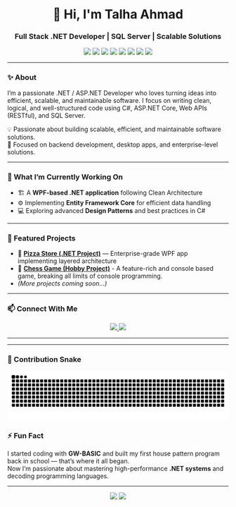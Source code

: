 <h1 align="center">👋 Hi, I'm Talha Ahmad</h1>
<h3 align="center">Full Stack .NET Developer | SQL Server | Scalable Solutions</h3>
<p align="center">
  <!-- Languages -->
  <img src="https://img.shields.io/badge/C%23-239120?style=for-the-badge&logo=csharp&logoColor=white" />
  <img src="https://img.shields.io/badge/.NET%20Core-512BD4?style=for-the-badge&logo=dotnet&logoColor=white" />
  <img src="https://img.shields.io/badge/ASP.NET%20Core-512BD4?style=for-the-badge&logo=dotnet&logoColor=white" />
  <img src="https://img.shields.io/badge/MVC-68217A?style=for-the-badge&logo=.net&logoColor=white" />
  <img src="https://img.shields.io/badge/MVVM-0078D7?style=for-the-badge&logo=windows&logoColor=white" />
  <img src="https://img.shields.io/badge/SQL%20Server-CC2927?style=for-the-badge&logo=microsoftsqlserver&logoColor=white" />
  <img src="https://img.shields.io/badge/Visual%20Studio-5C2D91?style=for-the-badge&logo=visualstudio&logoColor=white" />
  <img src="https://img.shields.io/badge/GitHub-181717?style=for-the-badge&logo=github&logoColor=white" />
</p>

---

### ✨ About
<p>I’m a passionate .NET / ASP.NET Developer who loves turning ideas into efficient, scalable, and maintainable software. I focus on writing clean, logical, and well-structured code using C#, ASP.NET Core, Web APIs (RESTful), and SQL Server.</p>

💡 Passionate about building scalable, efficient, and maintainable software solutions.  
🎯 Focused on backend development, desktop apps, and enterprise-level solutions.

---

### 🧩 What I’m Currently Working On
- 🏗️ A **WPF-based .NET application** following Clean Architecture  
- ⚙️ Implementing **Entity Framework Core** for efficient data handling  
- 💻 Exploring advanced **Design Patterns** and best practices in C#

---

### 📂 Featured Projects
- 🔸 [**Pizza Store (.NET Project)**](https://github.com/TalhaProgrammer92/PizzaStore) — Enterprise-grade WPF app implementing layered architecture
- 🔸 [**Chess Game (Hobby Project)**](https://github.com/TalhaProgrammer92/Chess-Game) - A feature-rich and console based game, breaking all limits of console programming.
- *(More projects coming soon...)*

---

### 📫 Connect With Me
<p align="center">
  <a href="https://www.linkedin.com/in/talha-ahmad-720171324" target="_blank">
    <img src="https://img.shields.io/badge/LinkedIn-0A66C2?style=for-the-badge&logo=linkedin&logoColor=white"/>
  </a>
  <a href="https://github.com/TalhaProgrammer92" target="_blank">
    <img src="https://img.shields.io/badge/GitHub-181717?style=for-the-badge&logo=github&logoColor=white"/>
  </a>
</p>

---

---

### 🐍 Contribution Snake

<p align="center">
  <img src="https://github.com/TalhaProgrammer92/TalhaProgrammer92/blob/output/github-contribution-grid-snake.svg" alt="snake animation" />
</p>


### ⚡ Fun Fact  
I started coding with **GW-BASIC** and built my first house pattern program back in school — that’s where it all began.  
Now I’m passionate about mastering high-performance **.NET systems** and decoding programming languages.

---

<p align="center">
  <img src="https://github-readme-stats.vercel.app/api?username=TalhaProgrammer92&show_icons=true&theme=github_dark" height="160px"/>
  <img src="https://github-readme-streak-stats.herokuapp.com/?user=TalhaProgrammer92&theme=github-dark-blue" height="160px"/>
</p>

